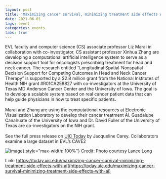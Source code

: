 ```yaml
---
layout: post
title: 'Maximizing cancer survival, minimizing treatment side effects with AI'
date: 2021-06-01
tags: event
categories: events
tabs: true
---
```


EVL faculty and computer science (CS) associate professor Liz Marai in collaboration with co-investigator, CS assistant professor Xinhua Zhang are developing a computational artificial intelligence system to serve as a decision support tool for oncologists prescribing treatment for head and neck cancer.  The research entitled &ldquo;Longitudinal Spatial-Nonspatial Decision Support for Competing Outcomes in Head and Neck Cancer Therapy&rdquo; is supported by a $2.8 million grant from the National Institutes of Health NIH grant #R01CA258827 with co-investigators at the University of Texas MD Anderson Cancer Center and the University of Iowa.  The goal is to develop a scalable system based on real cancer patient data that can help guide physicians in how to treat specific patients.<br><br>
Marai and Zhang are using the computational resources at Electronic Visualization Laboratory to develop their cancer treatment AI. Guadalupe Canahuate of the University of Iowa and Dr. David Fuller of the University of Texas are co-investigators on the NIH grant.<br><br>
See the full press release on <a href="https://today.uic.edu/maximizing-cancer-survival-minimizing-treatment-side-effects-with-ai">UIC Today</a> by Jacqueline Carey.
Collaborators examine a large dataset in EVL&rsquo;s CAVE2

![image](https://www.evl.uic.edu/output/originals/gmarai_nihrelease.png-srcw.jpg){:style="max-width: 100%"}
Credit: Photo courtesy Lance Long


Link: [https://today.uic.edu/maximizing-cancer-survival-minimizing-treatment-side-effects-with-ai](https://today.uic.edu/maximizing-cancer-survival-minimizing-treatment-side-effects-with-ai)
